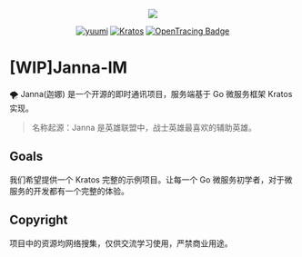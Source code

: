 <p align="center"><a href="https://go-kratos.dev/" target="_blank"><img src="https://img-blog.csdnimg.cn/dfa5dd5b7c4f459786e461953a5eb3d3.png#pic_center?raw=true"></a></p>

<p align="center">
  <a href="https://github.com/guowei-gong/yuumi-movie" target="_blank"><img alt="yuumi" src="https://img.shields.io/badge/build-passing-green?style=flat&logo=github" /></a>
  <a href="https://go-kratos.dev/" target="_blank"><img alt="Kratos" src="https://img.shields.io/badge/kratos-2.0-00A2D8?style=flat&logo=bilibili" /></a>
  <a href="http://opentracing.io"  target="_blank"><img alt="OpenTracing Badge" src="https://img.shields.io/badge/OpenTracing-enabled-blue.svg" /></a>
</p>


# [WIP]Janna-IM
🌪 Janna(迦娜) 是一个开源的即时通讯项目，服务端基于 Go 微服务框架 Kratos 实现。

> 名称起源：Janna 是英雄联盟中，战士英雄最喜欢的辅助英雄。

## Goals
我们希望提供一个 Kratos 完整的示例项目。让每一个 Go 微服务初学者，对于微服务的开发都有一个完整的体验。

## Copyright
项目中的资源均网络搜集，仅供交流学习使用，严禁商业用途。
